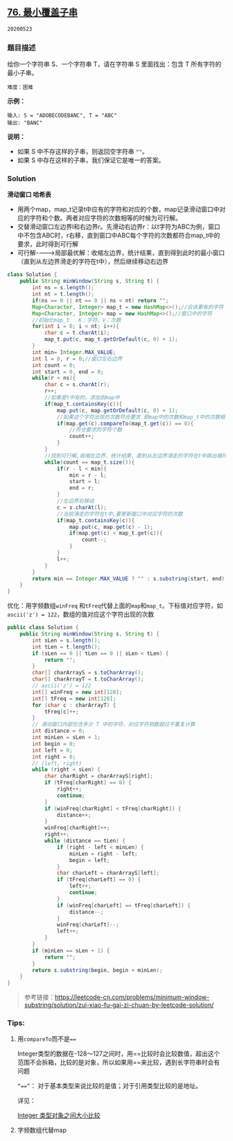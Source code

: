 ## [76. 最小覆盖子串](https://leetcode-cn.com/problems/minimum-window-substring/)

`20200523`

### 题目描述

给你一个字符串 S、一个字符串 T，请在字符串 S 里面找出：包含 T 所有字符的最小子串。

`难度：困难`

**示例：**

```
输入: S = "ADOBECODEBANC", T = "ABC"
输出: "BANC"
```

**说明：**

- 如果 S 中不存这样的子串，则返回空字符串 `""`。
- 如果 S 中存在这样的子串，我们保证它是唯一的答案。

### Solution

**滑动窗口 哈希表**

- 用两个map，map_t记录t中应有的字符和对应的个数，map记录滑动窗口中对应的字符和个数。两者对应字符的次数相等的时候为可行解。
- 交替滑动窗口左边界l和右边界r。先滑动右边界r：以t字符为ABC为例，窗口中不包含ABC时，r右移，直到窗口中ABC每个字符的次数都符合map_t中的要求，此时得到可行解
- 可行解---->局部最优解：收缩左边界，统计结果，直到得到此时的最小窗口（直到从左边界滑走的字符在t中），然后继续移动右边界

```java
class Solution {
    public String minWindow(String s, String t) {
        int ns = s.length();
        int nt = t.length();
        if(ns == 0 || nt == 0 || ns < nt) return "";
        Map<Character, Integer> map_t = new HashMap<>();//应该要有的字符
        Map<Character, Integer> map = new HashMap<>();//窗口中的字符
        //初始化map_t   K：字符，V：次数
        for(int i = 0; i < nt; i++){
            char c = t.charAt(i);
            map_t.put(c, map_t.getOrDefault(c, 0) + 1);
        }
        int min= Integer.MAX_VALUE;
        int l = 0, r = 0;//窗口左右边界
        int count = 0;
        int start = 0, end = 0;
        while(r < ns){
            char c = s.charAt(r);
            r++;
            //如果是t中有的，添加到map中
            if(map_t.containsKey(c)){
                map.put(c, map.getOrDefault(c, 0) + 1);
                //如果这个字符出现的次数符合要求 即map中的次数和map_t中的次数相等
                if(map.get(c).compareTo(map_t.get(c)) == 0){
                    //符合要求的字符个数
                    count++;
                }
            }
            //找到可行解,收缩左边界，统计结果，直到从左边界滑走的字符在t中跳出循环
            while(count == map_t.size()){
                if(r - l < min){
                    min = r - l;
                    start = l;
                    end = r;
                }
                //左边界右移动
                c = s.charAt(l);
                //当前滑走的字符在t中,要更新窗口中对应字符的次数
                if(map_t.containsKey(c)){
                    map.put(c, map.get(c) - 1);
                    if(map.get(c) < map_t.get(c)){
                        count--;
                    }
                }
                l++;
            }
        }
        return min == Integer.MAX_VALUE ? "" : s.substring(start, end);
    }
}
```

优化：用字频数组`winFreq` 和`tFreq`代替上面的`map`和`map_t`。下标值对应字符，如`ascii('z') = 122`，数组的值对应这个字符出现的次数

```java
public class Solution {
    public String minWindow(String s, String t) {
        int sLen = s.length();
        int tLen = t.length();
        if (sLen == 0 || tLen == 0 || sLen < tLen) {
            return "";
        }
        char[] charArrayS = s.toCharArray();
        char[] charArrayT = t.toCharArray();
        // ascii('z') = 122
        int[] winFreq = new int[128];
        int[] tFreq = new int[128];
        for (char c : charArrayT) {
            tFreq[c]++;
        }
        // 滑动窗口内部包含多少 T 中的字符，对应字符频数超过不重复计算
        int distance = 0;
        int minLen = sLen + 1;
        int begin = 0;
        int left = 0;
        int right = 0;
        // [left, right)
        while (right < sLen) {
            char charRight = charArrayS[right];
            if (tFreq[charRight] == 0) {
                right++;
                continue;
            }
            if (winFreq[charRight] < tFreq[charRight]) {
                distance++;
            }
            winFreq[charRight]++;
            right++;
            while (distance == tLen) {
                if (right - left < minLen) {
                    minLen = right - left;
                    begin = left;
                }
                char charLeft = charArrayS[left];
                if (tFreq[charLeft] == 0) {
                    left++;
                    continue;
                }
                if (winFreq[charLeft] == tFreq[charLeft]) {
                    distance--;
                }
                winFreq[charLeft]--;
                left++;
            }
        }
        if (minLen == sLen + 1) {
            return "";
        }
        return s.substring(begin, begin + minLen);
    }
}
```

> 参考链接：https://leetcode-cn.com/problems/minimum-window-substring/solution/zui-xiao-fu-gai-zi-chuan-by-leetcode-solution/

### Tips:

1. 用`compareTo`而不是`==`

   Integer类型的数据在-128～127之间时，用==比较时会比较数值，超出这个范围不会拆箱，比较的是对象，所以如果用==来比较，遇到长字符串时会有问题

   `“==”`： 对于基本类型来说比较的是值；对于引用类型比较的是地址。

   详见：

   [Integer 类型对象之间大小比较](https://my.oschina.net/miwang/blog/730343 )

   

2. 字频数组代替map

